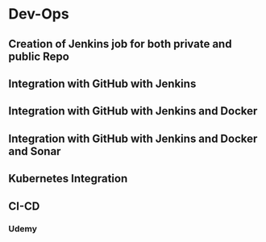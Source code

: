 # Dev-Ops
## Creation of Jenkins job for both private and public Repo
## Integration with GitHub with Jenkins 
## Integration with GitHub with Jenkins and Docker
## Integration with GitHub with Jenkins and Docker and Sonar
## Kubernetes Integration
## CI-CD

### Udemy



